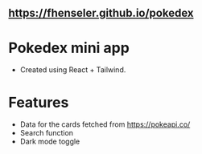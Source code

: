 ## https://fhenseler.github.io/pokedex

# Pokedex mini app

- Created using React + Tailwind.

# Features

- Data for the cards fetched from https://pokeapi.co/
- Search function
- Dark mode toggle
